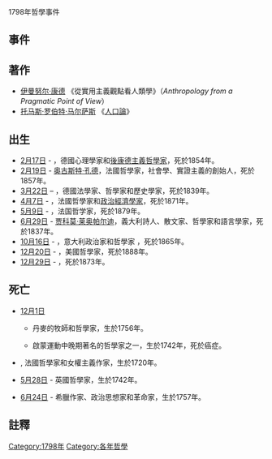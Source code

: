 1798年哲學事件

## 事件

## 著作

  - [伊曼努尔·康德](../Page/伊曼努尔·康德.md "wikilink") 《從實用主義觀點看人類學》（*Anthropology
    from a Pragmatic Point of View*）
  - [托马斯·罗伯特·马尔萨斯](../Page/托马斯·罗伯特·马尔萨斯.md "wikilink")
    《[人口論](../Page/人口論.md "wikilink")》

## 出生

  - [2月17日](../Page/2月17日.md "wikilink") -
    ，德國心理學家和[後康德主義哲學家](https://zh.wikipedia.org/wiki/後康德主義 "wikilink")，死於1854年。
  - [2月19日](../Page/2月19日.md "wikilink") -
    [奥古斯特·孔德](../Page/奥古斯特·孔德.md "wikilink")，法國哲學家，社會學、實證主義的創始人，死於1857年。
  - [3月22日](../Page/3月22日.md "wikilink") – ，德國法學家、哲學家和歷史學家，死於1839年。
  - [4月7日](../Page/4月7日.md "wikilink") -
    ，法國哲學家和[政治經濟學家](https://zh.wikipedia.org/wiki/政治經濟學 "wikilink")，死於1871年。
  - [5月9日](../Page/5月9日.md "wikilink") - ，法国哲学家，死於1879年。
  - [6月29日](../Page/6月29日.md "wikilink") -
    [贾科莫·莱奥帕尔迪](../Page/贾科莫·莱奥帕尔迪.md "wikilink")，義大利詩人、散文家、哲學家和語言學家，死於1837年。
  - [10月16日](../Page/10月16日.md "wikilink") - ，意大利政治家和哲學家 ，死於1865年。
  - [12月20日](../Page/12月20日.md "wikilink") - ，美國哲學家，死於1888年。
  - [12月29日](../Page/12月29日.md "wikilink") - ，死於1873年。

## 死亡

  - [12月1日](../Page/12月1日.md "wikilink")

      - 丹麥的牧師和哲學家，生於1756年。

      - 啟蒙運動中晚期著名的哲學家之一，生於1742年，死於癌症。

  - , 法國哲學家和女權主義作家，生於1720年。

  - [5月28日](../Page/5月28日.md "wikilink") -  英國哲學家，生於1742年。

  - [6月24日](../Page/6月24日.md "wikilink") -  希臘作家、政治思想家和革命家，生於1757年。

## 註釋

[Category:1798年](https://zh.wikipedia.org/wiki/Category:1798年 "wikilink")
[Category:各年哲學](https://zh.wikipedia.org/wiki/Category:各年哲學 "wikilink")